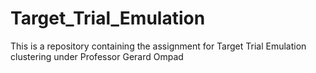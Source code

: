 # Target_Trial_Emulation
 This is a repository containing the assignment for Target Trial Emulation clustering under Professor Gerard Ompad
